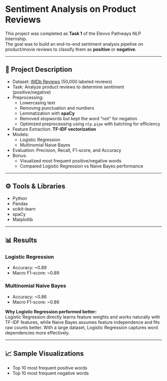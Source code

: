 # Sentiment Analysis on Product Reviews

This project was completed as **Task 1** of the Elevvo Pathways NLP Internship.  
The goal was to build an end-to-end sentiment analysis pipeline on product/movie reviews to classify them as **positive** or **negative**.

---

## 📌 Project Description
- Dataset: [IMDb Reviews](https://www.kaggle.com/datasets/lakshmi25npathi/imdb-dataset-of-50k-movie-reviews) (50,000 labeled reviews)
- Task: Analyze product reviews to determine sentiment (positive/negative)
- Preprocessing:  
  - Lowercasing text  
  - Removing punctuation and numbers  
  - Lemmatization with **spaCy**  
  - Removed stopwords but kept the word "not" for negation
  - Optimized preprocessing using `nlp.pipe` with batching for efficiency
- Feature Extraction: **TF-IDF vectorization**
- Models:
  - Logistic Regression
  - Multinomial Naive Bayes
- Evaluation: Precision, Recall, F1-score, and Accuracy
- Bonus:
  - Visualized most frequent positive/negative words
  - Compared Logistic Regression vs Naive Bayes performance

---

## ⚙️ Tools & Libraries
- Python  
- Pandas  
- scikit-learn  
- spaCy  
- Matplotlib  

---

## 📊 Results

### Logistic Regression
- Accuracy: ~0.89  
- Macro F1-score: ~0.89  

### Multinomial Naive Bayes
- Accuracy: ~0.86  
- Macro F1-score: ~0.86  

**Why Logistic Regression performed better:**  
Logistic Regression directly learns feature weights and works naturally with TF-IDF features, while Naive Bayes assumes feature independence and fits raw counts better. With a large dataset, Logistic Regression captures word dependencies more effectively.

---

## 📈 Sample Visualizations
- Top 10 most frequent positive words  
- Top 10 most frequent negative words  

